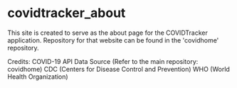 # covidtracker_about

This site is created to serve as the about page for the COVIDTracker application. Repository for that website can be found in the 'covidhome' repository.

Credits:
  COVID-19 API Data Source (Refer to the main repository: covidhome)
  CDC (Centers for Disease Control and Prevention)
  WHO (World Health Organization)
